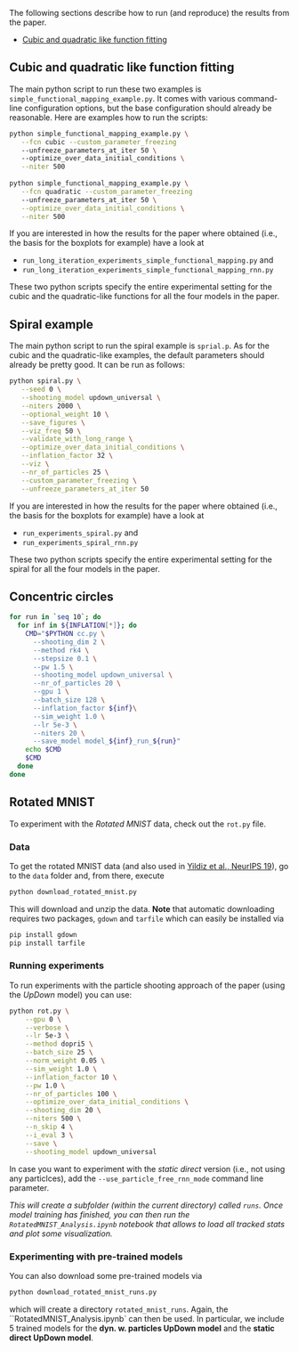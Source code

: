 The following sections describe how to run (and reproduce) the results from the paper.

* [Cubic and quadratic like function fitting](#cubic-and-quadratic-like-function-fitting)

## Cubic and quadratic like function fitting

The main python script to run these two examples is `simple_functional_mapping_example.py`. It comes with various command-line 
configuration options, but the base configuration should already be reasonable. Here are examples how to run the scripts:

```bash
python simple_functional_mapping_example.py \
   --fcn cubic --custom_parameter_freezing 
   --unfreeze_parameters_at_iter 50 \ 
   --optimize_over_data_initial_conditions \
   --niter 500
      
python simple_functional_mapping_example.py \
   --fcn quadratic --custom_parameter_freezing 
   --unfreeze_parameters_at_iter 50 \
   --optimize_over_data_initial_conditions \
   --niter 500
``` 

If you are interested in how the results for the paper where obtained (i.e., the basis for the boxplots for example) have a look
at

- `run_long_iteration_experiments_simple_functional_mapping.py` and
- `run_long_iteration_experiments_simple_functional_mapping_rnn.py`

These two python scripts specify the entire experimental setting for the cubic and the quadratic-like functions for 
all the four models in the paper.

## Spiral example

The main python script to run the spiral example is `sprial.p`. As for the cubic and the quadratic-like
examples, the default parameters should already be pretty good. It can be run as follows:

```bash
python spiral.py \
   --seed 0 \
   --shooting_model updown_universal \
   --niters 2000 \
   --optional_weight 10 \
   --save_figures \
   --viz_freq 50 \
   --validate_with_long_range \
   --optimize_over_data_initial_conditions \
   --inflation_factor 32 \
   --viz \
   --nr_of_particles 25 \
   --custom_parameter_freezing \
   --unfreeze_parameters_at_iter 50
```

If you are interested in how the results for the paper where obtained (i.e., the basis for the boxplots for example) have a look
at

- `run_experiments_spiral.py` and
- `run_experiments_spiral_rnn.py`
 
These two python scripts specify the entire experimental setting for the spiral for all the four models in the paper.


## Concentric circles

```bash
for run in `seq 10`; do
  for inf in ${INFLATION[*]}; do
    CMD="$PYTHON cc.py \
      --shooting_dim 2 \
      --method rk4 \
      --stepsize 0.1 \
      --pw 1.5 \
      --shooting_model updown_universal \
      --nr_of_particles 20 \
      --gpu 1 \
      --batch_size 128 \
      --inflation_factor ${inf}\
      --sim_weight 1.0 \
      --lr 5e-3 \
      --niters 20 \
      --save_model model_${inf}_run_${run}"
    echo $CMD
    $CMD
  done
done
```

## Rotated MNIST 

To experiment with the *Rotated MNIST* data, check out the `rot.py` file.

### Data

To get the rotated MNIST data (and also used in [Yildiz et al., NeurIPS 19](https://papers.nips.cc/paper/2019/hash/99a401435dcb65c4008d3ad22c8cdad0-Abstract.html)), go to the `data` folder and, from there, execute 

```bash
python download_rotated_mnist.py
```

This will download and unzip the data. **Note** that automatic downloading requires two packages, `gdown` and `tarfile` which can easily be installed via

```bash
pip install gdown
pip install tarfile
```

### Running experiments

To run experiments with the particle shooting approach of the paper (using the *UpDown* model) you can use:

```bash
python rot.py \
    --gpu 0 \
    --verbose \
    --lr 5e-3 \
    --method dopri5 \
    --batch_size 25 \
    --norm_weight 0.05 \
    --sim_weight 1.0 \
    --inflation_factor 10 \
    --pw 1.0 \
    --nr_of_particles 100 \
    --optimize_over_data_initial_conditions \
    --shooting_dim 20 \
    --niters 500 \
    --n_skip 4 \
    --i_eval 3 \
    --save \
    --shooting_model updown_universal
```

In case you want to experiment with the *static direct* version (i.e., not using any particlces), add the `--use_particle_free_rnn_mode` command line parameter.

*This will create a subfolder (within the current directory) called `runs`. Once model training has finished, you can then run the `RotatedMNIST_Analysis.ipynb` notebook that allows to load all tracked stats and plot some visualization.*

### Experimenting with pre-trained models

You can also download some pre-trained models via 

```bash
python download_rotated_mnist_runs.py
```

which will create a directory `rotated_mnist_runs`. Again, the ``RotatedMNIST_Analysis.ipynb` can then be used. In particular, we include 5 trained models for the **dyn. w. particles UpDown model** and the **static direct UpDown model**. 

